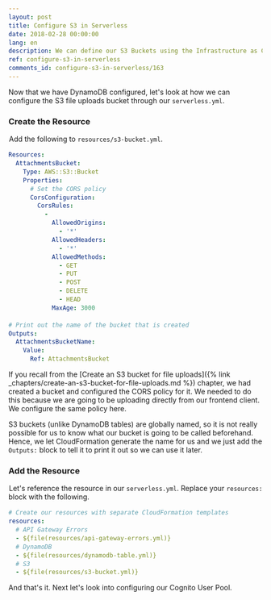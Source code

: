 ```yaml
---
layout: post
title: Configure S3 in Serverless
date: 2018-02-28 00:00:00
lang: en
description: We can define our S3 Buckets using the Infrastructure as Code pattern by using CloudFormation in our serverless.yml. We are going to set the CORS policy and output the name of the bucket that's created.
ref: configure-s3-in-serverless
comments_id: configure-s3-in-serverless/163
---
```


Now that we have DynamoDB configured, let's look at how we can configure the S3 file uploads bucket through our `serverless.yml`.

### Create the Resource

<img class="code-marker" src="/assets/s.png" />Add the following to `resources/s3-bucket.yml`.

``` yml
Resources:
  AttachmentsBucket:
    Type: AWS::S3::Bucket
    Properties:
      # Set the CORS policy
      CorsConfiguration:
        CorsRules:
          -
            AllowedOrigins:
              - '*'
            AllowedHeaders:
              - '*'
            AllowedMethods:
              - GET
              - PUT
              - POST
              - DELETE
              - HEAD
            MaxAge: 3000

# Print out the name of the bucket that is created
Outputs:
  AttachmentsBucketName:
    Value:
      Ref: AttachmentsBucket
```

If you recall from the [Create an S3 bucket for file uploads]({% link _chapters/create-an-s3-bucket-for-file-uploads.md %}) chapter, we had created a bucket and configured the CORS policy for it. We needed to do this because we are going to be uploading directly from our frontend client. We configure the same policy here.

S3 buckets (unlike DynamoDB tables) are globally named, so it is not really possible for us to know what our bucket is going to be called beforehand. Hence, we let CloudFormation generate the name for us and we just add the `Outputs:` block to tell it to print it out so we can use it later.

### Add the Resource

<img class="code-marker" src="/assets/s.png" />Let's reference the resource in our `serverless.yml`. Replace your `resources:` block with the following.

``` yml
# Create our resources with separate CloudFormation templates
resources:
  # API Gateway Errors
  - ${file(resources/api-gateway-errors.yml)}
  # DynamoDB
  - ${file(resources/dynamodb-table.yml)}
  # S3
  - ${file(resources/s3-bucket.yml)}
```

And that's it. Next let's look into configuring our Cognito User Pool.
